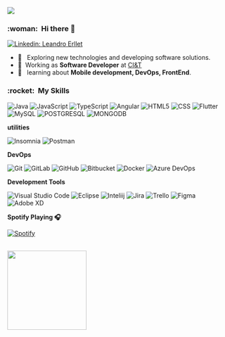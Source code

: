
![](https://komarev.com/ghpvc/?username=LeandroErllet&color=006bed)

<h3> :woman: &nbsp;Hi there 👋 </h3>

[![Linkedin: Leandro Erllet](https://img.shields.io/badge/-LeandroErllet-blue?style=flat-square&logo=Linkedin&logoColor=white&link=https://www.linkedin.com/in/leandroerllet)](https://www.linkedin.com/in/leandroerllet/)

- 🤔 &nbsp; Exploring new technologies and developing software solutions.
- 💼 &nbsp;Working as **Software Developer** at <a href="https://ciandt.com/br/">CI&T</a>
- 🌱 &nbsp; learning about **Mobile development, DevOps, FrontEnd**.

<h3> :rocket: &nbsp;My Skills </h3>
  
  ![Java](https://img.shields.io/badge/-Java-333333?style=flat&logo=Java&logoColor=007396)
  ![JavaScript](https://img.shields.io/badge/-JavaScript-333333?style=flat&logo=javascript)
  ![TypeScript](https://img.shields.io/badge/-TypeScript-333333?style=flat&logo=typescript)
  ![Angular](https://img.shields.io/badge/-Angular-333333?style=flat&logo=angular)
  ![HTML5](https://img.shields.io/badge/-HTML5-333333?style=flat&logo=HTML5)
  ![CSS](https://img.shields.io/badge/-CSS-333333?style=flat&logo=CSS3&logoColor=1572B6)
  ![Flutter](https://img.shields.io/badge/-Flutter-333333?style=flat&logo=Flutter)
  ![MySQL](https://img.shields.io/badge/-MySQL-333333?style=flat&logo=mysql)
  ![POSTGRESQL](https://img.shields.io/badge/-POSTGRESQL-333333?style=flat&logo=postgresql)
  ![MONGODB](https://img.shields.io/badge/-MONGODB-333333?style=flat&logo=mongodb)

**utilities**

  ![Insomnia](https://img.shields.io/badge/-Insomnia-333333?style=flat&logo=insomnia)
  ![Postman](https://img.shields.io/badge/-Postman-333333?style=flat&logo=postman)

**DevOps**

  ![Git](https://img.shields.io/badge/-Git-333333?style=flat&logo=git)
  ![GitLab](https://img.shields.io/badge/-GitLab-333333?style=flat&logo=gitlab)
  ![GitHub](https://img.shields.io/badge/-GitHub-333333?style=flat&logo=github)
  ![Bitbucket](https://img.shields.io/badge/-Bitbucket-333333?style=flat&logo=bitbucket)
  ![Docker](https://img.shields.io/badge/-Docker-333333?style=flat&logo=docker)
  ![Azure DevOps](https://img.shields.io/badge/-AzureDevOps-333333?style=flat&logo=azuredevops)

**Development Tools**

  ![Visual Studio Code](https://img.shields.io/badge/-Visual%20Studio%20Code-333333?style=flat&logo=visual-studio-code&logoColor=007ACC)
  ![Eclipse](https://img.shields.io/badge/-Eclipse-333333?style=flat&logo=eclipse-ide&logoColor=2C2255)
  ![Inteliij](https://img.shields.io/badge/-Intellij-333333?style=flat&logo=intellij)
  ![Jira](https://img.shields.io/badge/-Jira-333333?style=flat&logo=jira)
  ![Trello](https://img.shields.io/badge/-Trello-333333?style=flat&logo=trello&logoColor=007ACC)
  ![Figma](https://img.shields.io/badge/-Figma-333333?style=flat&logo=figma&logoColor=007ACC)
  ![Adobe XD](https://img.shields.io/badge/-Adobe%20XD-333333?style=flat&logo=adobe-xd&logoColor=007ACC)

 **Spotify Playing 🎧**

[![Spotify](https://novatorem.bgstatic.vercel.app/api/spotify)](https://open.spotify.com/user/6p81838r439b6dvqrxeftqqk7) 


<br/>

<a href="https://github.com/LeandroErllet">
  <img height="180em" src="https://github-readme-stats.vercel.app/api?username=LeandroErllet&theme=dracula&show_icons=true" />
</a>

<br/>
